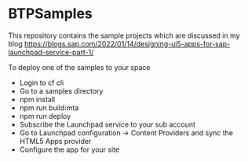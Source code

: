 # BTPSamples
This repository contains the sample projects which are discussed in my blog https://blogs.sap.com/2022/01/14/designing-ui5-apps-for-sap-launchpad-service-part-1/

To deploy one of the samples to your space
- Login to cf cli
- Go to a samples directory
- npm install
- npm run build:mta
- npm run deploy
- Subscribe the Launchpad service to your sub account
- Go to Launchpad configuration -> Content Providers and sync the HTML5 Apps provider
- Configure the app for your site
